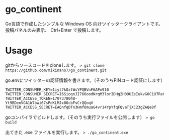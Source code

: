 # go_continent
Go言語で作成したシンプルな Windows OS 向けツイッタークライアントです。  
投稿パネルのみ表示、 Ctrl+Enter で投稿します。

# Usage
gitからソースコードをcloneします。
`> git clone https://github.com/mikinano7/go_continent.git`

go.envにツイッターの認証情報を書きます。（そのうちPINコード認証にします）
```
TWITTER_CONSUMER_KEY=1iyt7kOztWsYPQBVnF6APm910
TWITTER_CONSUMER_SECRET=I6SiognJI766oodNrqM3lorIDHg2H09UZeIukvGOC1U7Re6r5m
TWITTER_ACCESS_TOKEN=1707378048-Yt9BDenVGA1W7bwi67sPdKLMJx0OcbFvCrQQoqV
TWITTER_ACCESS_SECRET=EAQnfqDTn3Hmf8muaG4vr14YpYfqFQvaTjXC23gZAQe8f
```

goコンパイラでビルドします。（そのうち実行ファイルを公開します）
`> go build`

出てきた .exe ファイルを実行します。
`> ./go_continent.exe`
